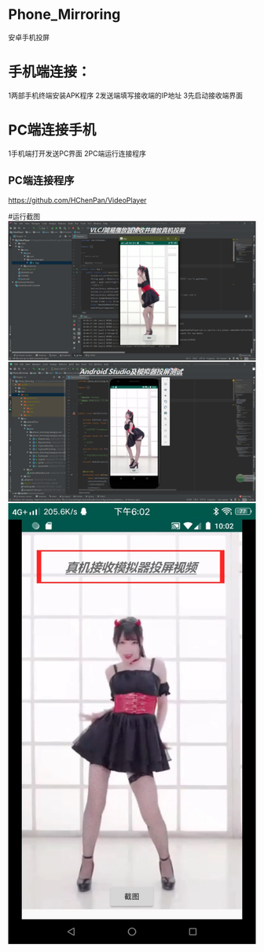 # Phone_Mirroring
 安卓手机投屏
# 手机端连接：
1两部手机终端安装APK程序
2发送端填写接收端的IP地址
3先启动接收端界面
# PC端连接手机
1手机端打开发送PC界面
2PC端运行连接程序

## PC端连接程序
https://github.com/HChenPan/VideoPlayer
 
#运行截图
![image](https://github.com/HChenPan/Phone_Mirroring/blob/master/PC%E7%AB%AF%E6%8E%A5%E6%94%B6%E7%9C%9F%E6%9C%BA%E6%8A%95%E5%B1%8F.png)
![image](https://github.com/HChenPan/Phone_Mirroring/blob/master/%E6%A8%A1%E6%8B%9F%E5%99%A8%E5%8F%91%E5%87%BA%E6%8A%95%E5%B1%8F.png)
![image](https://github.com/HChenPan/Phone_Mirroring/blob/master/%E7%9C%9F%E6%9C%BA%E6%8E%A5%E6%94%B6%E6%8A%95%E5%B1%8F.jpg)
 

